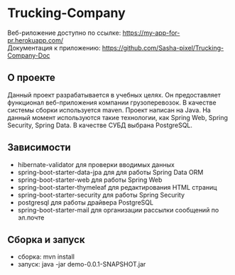 ﻿# Trucking-Company
 
Веб-риложение доступно по ссылке: https://my-app-for-pr.herokuapp.com/ <br />
Документация к приложению: https://github.com/Sasha-pixel/Trucking-Company-Doc
## О проекте

Данный проект разрабатывается в учебных целях.
Он предоставляет функционал веб-приложения компании грузоперевозок.
В качестве системы сборки используется maven.
Проект написан на Java. На данный момент используются такие технологии, как Spring Web, Spring Security, Spring Data.
В качестве СУБД выбрана PostgreSQL.
## Зависимости
- hibernate-validator для проверки вводимых данных
- spring-boot-starter-data-jpa для для работы Spring Data ORM
- spring-boot-starter-web для работы Spring Web
- spring-boot-starter-thymeleaf для редактирования HTML страниц
- spring-boot-starter-security для работы Spring Security
- postgresql для работы драйвера PostgreSQL
- spring-boot-starter-mail для организации рассылки сообщений по эл.почте
## Сборка и запуск
- сборка: mvn install
- запуск: java -jar demo-0.0.1-SNAPSHOT.jar
